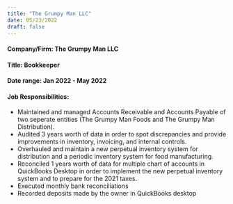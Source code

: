 ```yaml
---
title: "The Grumpy Man LLC"
date: 05/23/2022
draft: false
---
```

#### Company/Firm: The Grumpy Man LLC
#### Title: Bookkeeper
#### Date range: Jan 2022 - May 2022
#### Job Responsibilities:
- Maintained and managed Accounts Receivable and Accounts Payable of two seperate entities (The Grumpy Man Foods and The Grumpy Man Distribution).
- Audited 3 years worth of data in order to spot discrepancies and provide improvements in inventory, invoicing, and internal controls.
- Overhauled and maintain a new perpetual inventory system for distribution and a periodic inventory system for food manufacturing.
- Reconciled 1 years worth of data for multiple chart of accounts in QuickBooks Desktop in order to implement the new perpetual inventory system and to prepare for the 2021 taxes.
- Executed monthly bank reconciliations
- Recorded deposits made by the owner in QuickBooks desktop